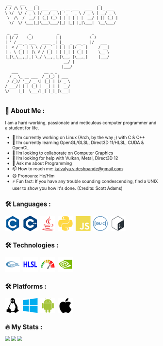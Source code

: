 <!--
**KaivalyaD/KaivalyaD** is a ✨ _special_ ✨ repository because its `README.md` (this file) appears on your GitHub profile.

Here are some ideas to get you started:

- 🔭 I’m currently working on ...
- 🌱 I’m currently learning ...
- 👯 I’m looking to collaborate on ...
- 🤔 I’m looking for help with ...
- 💬 Ask me about ...
- 📫 How to reach me: ...
- 😄 Pronouns: ...
- ⚡ Fun fact: ...
-->
````{verbatim}
 __    __     _                            _        
/ / /\ \ \___| | ___ ___  _ __ ___   ___  | |_ ___  
\ \/  \/ / _ \ |/ __/ _ \| '_ ` _ \ / _ \ | __/ _ \ 
 \  /\  /  __/ | (_| (_) | | | | | |  __/ | || (_) |
  \/  \/ \___|_|\___\___/|_| |_| |_|\___|  \__\___/ 
                                                    
 _  __     _            _               _       
| |/ /    (_)          | |             ( )      
| ' / __ _ ___   ____ _| |_   _  __ _  |/   ___ 
|  < / _` | \ \ / / _` | | | | |/ _` |     / __|
| . \ (_| | |\ V / (_| | | |_| | (_| |     \__ \
|_|\_\__,_|_| \_/ \__,_|_|\__, |\__,_|     |___/
                           __/ |                
                          |___/                 
   ___            __ _ _      
  / _ \_ __ ___  / _(_) | ___ 
 / /_)/ '__/ _ \| |_| | |/ _ \
/ ___/| | | (_) |  _| | |  __/
\/    |_|  \___/|_| |_|_|\___|
                                                               
````
## 🧑 About Me :
I am a hard-working, passionate and meticulous computer programmer and a student for life.
- 🔭 I’m currently working on Linux (Arch, by the way ;) with C & C++
- 🌱 I’m currently learning OpenGL/GLSL, Direct3D 11/HLSL, CUDA & OpenCL
- 👯 I’m looking to collaborate on Computer Graphics
- 🤔 I’m looking for help with Vulkan, Metal, Direct3D 12
- 💬 Ask me about Programming
- 📫 How to reach me: kaivalya.v.deshpande@gmail.com
- 😄 Pronouns: He/Him
- ⚡ Fun fact: If you have any trouble sounding condescending, find a UNIX user to show you how it's done. (Credits: Scott Adams)

## 🛠️ Languages :
<img src="https://raw.githubusercontent.com/devicons/devicon/master/icons/c/c-plain.svg" width = 50/>&nbsp;
<img src="https://raw.githubusercontent.com/devicons/devicon/master/icons/cplusplus/cplusplus-plain.svg" width = 50/>&nbsp;
<img src="https://raw.githubusercontent.com/devicons/devicon/master/icons/java/java-plain.svg" width = 50/>&nbsp;
<img src="https://raw.githubusercontent.com/devicons/devicon/master/icons/python/python-plain.svg" width = 50/>&nbsp;
<img src="https://raw.githubusercontent.com/devicons/devicon/master/icons/javascript/javascript-plain.svg" width = 50/>&nbsp;
<img src="https://raw.githubusercontent.com/devicons/devicon/master/icons/objectivec/objectivec-plain.svg" width = 50/>&nbsp;
<img src="https://raw.githubusercontent.com/devicons/devicon/master/icons/bash/bash-plain.svg" width = 50/>&nbsp;

## 🛠️ Technologies :
<img src="https://raw.githubusercontent.com/vscode-icons/vscode-icons/master/icons/file_type_glsl.svg" width = 50/>&nbsp;
<img src="https://raw.githubusercontent.com/vscode-icons/vscode-icons/master/icons/file_type_hlsl.svg" width = 50/>&nbsp;
<img src="https://raw.githubusercontent.com/vscode-icons/vscode-icons/master/icons/file_type_opencl.svg" width = 50/>&nbsp;
<img src="https://raw.githubusercontent.com/vscode-icons/vscode-icons/master/icons/file_type_cuda.svg" width = 50/>&nbsp;

## 🛠️ Platforms :
<img src="https://raw.githubusercontent.com/devicons/devicon/master/icons/linux/linux-plain.svg" width = 50/>&nbsp;
<img src="https://raw.githubusercontent.com/devicons/devicon/master/icons/windows8/windows8-original.svg" width = 50/>&nbsp;
<img src="https://raw.githubusercontent.com/devicons/devicon/master/icons/android/android-plain.svg" width = 50/>&nbsp;
<img src="https://raw.githubusercontent.com/devicons/devicon/master/icons/apple/apple-original.svg" width = 50/>&nbsp;

## 🔥 My Stats :
<img height=200 src="https://github-readme-stats.zohan.tech/api/top-langs/?username=KaivalyaD&theme=gotham&border_radius=40.0&layout=compact"/>
<img height=200 src="https://github-readme-stats.zohan.tech/api?username=KaivalyaD&show_icons=true&theme=gotham&border_radius=40.0&layout=compact"/>
<img height=200 src="https://streak-stats.demolab.com?user=KaivalyaD&theme=gotham&border_radius=40.5&date_format=j%20M%5B%20Y%5D"/>
